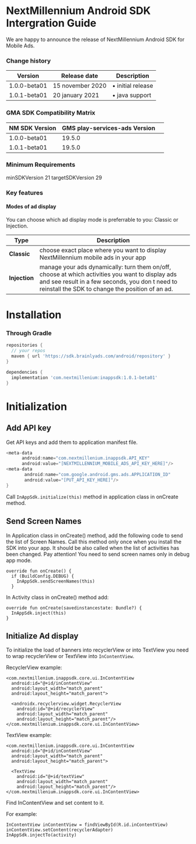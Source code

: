 # NextMillennium Android SDK Intergration Guide
We are happy to announce the release of NextMillennium Android SDK for Mobile Ads. 
 

###  Change history


|        Version        |Release date                          |Description                         |
|----------------|-------------------------------|-----------------------------|
|1.0.0-beta01|15 november 2020          |• initial release           |
|1.0.1-beta01          |20 january 2021            |• java support                     |

### GMA SDK Compatibility Matrix

|NM SDK Version |GMS play-services-ads Version                         |                        |
|----------------|-------------------------------|-----------------------------|
|1.0.0-beta01 |19.5.0        |        |
|1.0.1-beta01 |19.5.0        |        |


### Minimum Requirements

minSDKVersion 21 targetSDKVersion 29

###  Key features

####  Modes of ad display

You can choose which ad display mode is preferrable to you: Classic or Injection.
 
| Type  | Description                         |                   
|----------------|-------------------------------|
|**Classic** |choose exact place where you want to display NextMillennium mobile ads in your app |   
|**Injection** |manage your ads dynamically: turn them on/off, choose at which activities you want to display ads and see result in a few seconds, you don t need to reinstall the SDK to change the position of an ad.   |

# Installation

### Through Gradle
```gradle
repositories {
  // your repos
  maven { url 'https://sdk.brainlyads.com/android/repository' }
}
```
```gradle
dependencies {
  implementation 'com.nextmillenium:inappsdk:1.0.1-beta01'
}
```

# Initialization
## Add API key

Get API keys and add them to application manifest file.

```gradle
<meta-data
      android:name="com.nextmillenium.inappsdk.API_KEY"
      android:value="[NEXTMILLENNIUM_MOBILE_ADS_API_KEY_HERE]"/>
<meta-data
       android:name="com.google.android.gms.ads.APPLICATION_ID"
       android:value="[PUT_API_KEY_HERE]"/>
}
```



Call ```InAppSdk.initialize(this)``` method in application class in onCreate method.


## Send Screen Names
In Application class in onCreate() method, add the following code to send the list of Screen Names. Call this method only once when you install the SDK into your app. It should be also called when the list of activities has been changed. Pay attention! You need to send screen names only in debug app mode.


```
override fun onCreate() {
  if (BuildConfig.DEBUG) {
    InAppSdk.sendScreenNames(this)
  }
```
  
In Activity class in onCreate() method add:

```
override fun onCreate(savedinstancestate: Bundle?) {
  InAppSdk.inject(this)
}
```

## Initialize Ad display

To initialize the load of banners into recyclerView or into TextView you need to wrap recyclerView or TextView into ```InContentView```.

RecyclerView example:

    <com.nextmillenium.inappsdk.core.ui.InContentView
      android:id="@+id/inContentView"
      android:layout_width="match_parent"
      android:layout_height="match_parent">
    
      <androidx.recyclerview.widget.RecyclerView
        android:id="@+id/recyclerView"
        android:layout_width="match_parent"
        android:layout_height="match_parent"/>
    </com.nextmillenium.inappsdk.core.ui.InContentView>

TextView example:

    <com.nextmillenium.inappsdk.core.ui.InContentView
      android:id="@+id/inContentView"
      android:layout_width="match_parent"
      android:layout_height="match_parent">

      <TextView
        android:id="@+id/textView"
        android:layout_width="match_parent"
        android:layout_height="match_parent"/>
    </com.nextmillenium.inappsdk.core.ui.InContentView>

Find InContentView and set content to it. 

For example: 
```
InContentView inContentView = findViewById(R.id.inContentView)
inContentView.setContent(recyclerAdapter)
InAppSdk.injectTo(activity)
